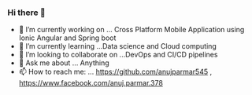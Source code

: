 ### Hi there 👋

<!--
**anujparmar545/anujparmar545** is a ✨ _special_ ✨ repository because its `README.md` (this file) appears on your GitHub profile.

Here are some ideas to get you started:
-->
- 🔭 I’m currently working on ... Cross Platform Mobile Application using Ionic Angular and Spring boot
- 🌱 I’m currently learning ...Data science and Cloud computing
- 👯 I’m looking to collaborate on ...DevOps and CI/CD pipelines
- 💬 Ask me about ... Anything
- 📫 How to reach me: ... https://github.com/anujparmar545 , https://www.facebook.com/anuj.parmar.378



